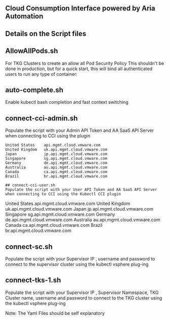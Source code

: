
## Cloud Consumption Interface powered by Aria Automation

## Details on the Script files 


## AllowAllPods.sh
For TKG Clusters to create an allow all Pod Security Policy
This shouldn't be done in production, but for a quick start, this will bind all authenticated users to run any type of container:

## auto-complete.sh
Enable kubectl bash completion and fast context switching

## connect-cci-admin.sh  
Populate the script with your Admin API Token and AA SaaS API Server when connecting to CCI using the plugin

```
United States    api.mgmt.cloud.vmware.com
United Kingdom   uk.api.mgmt.cloud.vmware.com
Japan            jp.api.mgmt.cloud.vmware.com
Singapore        sg.api.mgmt.cloud.vmware.com
Germany          de.api.mgmt.cloud.vmware.com
Australia        au.api.mgmt.cloud.vmware.com
Canada           ca.api.mgmt.cloud.vmware.com
Brazil           br.api.mgmt.cloud.vmware.com

## connect-cci-user.sh  
Populate the script with your User API Token and AA SaaS API Server when connecting to CCI using the Kubectl CCI plugin

```
United States    api.mgmt.cloud.vmware.com
United Kingdom   uk.api.mgmt.cloud.vmware.com
Japan            jp.api.mgmt.cloud.vmware.com
Singapore        sg.api.mgmt.cloud.vmware.com
Germany          de.api.mgmt.cloud.vmware.com
Australia        au.api.mgmt.cloud.vmware.com
Canada           ca.api.mgmt.cloud.vmware.com
Brazil           br.api.mgmt.cloud.vmware.com

## connect-sc.sh
Populate the script with your Supervisor IP , username and password to connect to the supervisor cluster using the kubectl vsphere plug-ing 

## connect-tks-1.sh
Populate the script with your Supervisor IP , Supervisor Namespace, TKG Cluster name, username and password to connect to the TKG cluster using the kubectl vsphere plug-ing 


Note: The Yaml Files should be self explanatory 